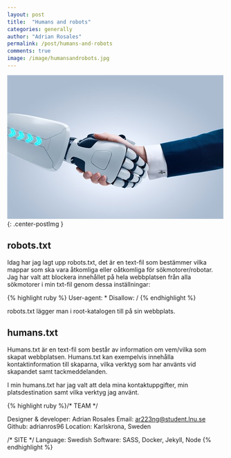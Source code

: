 ```yaml
---
layout: post
title:  "Humans and robots"
categories: generally
author: "Adrian Rosales"
permalink: /post/humans-and-robots
comments: true
image: /image/humansandrobots.jpg
---
```


![handshake](/image/humansandrobots.jpg){: .center-postImg }

## robots.txt


Idag har jag lagt upp robots.txt, det är en text-fil som bestämmer vilka mappar som ska vara åtkomliga eller oåtkomliga för sökmotorer/robotar. Jag har valt att blockera innehållet på hela webbplatsen från alla sökmotorer i min txt-fil genom dessa inställningar: 

{% highlight ruby %}
User-agent: * 
Disallow: /
 {% endhighlight %}

robots.txt lägger man i root-katalogen till på sin webbplats.


## humans.txt

Humans.txt är en text-fil som består av information om vem/vilka som skapat webbplatsen. Humans.txt kan exempelvis innehålla kontaktinformation till skaparna, vilka verktyg som har använts vid skapandet samt tackmeddelanden. 

I min humans.txt har jag valt att dela mina kontaktuppgifter, min platsdestination samt vilka verktyg jag använt.


{% highlight ruby %}/* TEAM */ 

Designer & developer: Adrian Rosales
Email: ar223ng@student.lnu.se
Github: adrianros96
Location: Karlskrona, Sweden

/* SITE */ 
Language: Swedish
Software: SASS, Docker, Jekyll, Node 
{% endhighlight %}